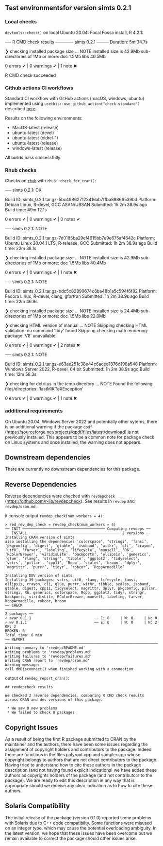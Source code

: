## Test environmentsfor version simts 0.2.1

### Local checks

`devtools::check()` on local Ubuntu 20.04: Focal Fossa install, R 4.2.1: 

── R CMD check results ────── simts 0.2.1 ────
Duration: 5m 34.7s

❯ checking installed package size ... NOTE
    installed size is 42.9Mb
    sub-directories of 1Mb or more:
      doc    1.5Mb
      libs  40.5Mb

0 errors ✔ | 0 warnings ✔ | 1 note ✖

R CMD check succeeded

### Github actions CI workflows

Standard CI workflow with GitHub actions (macOS, windows, ubuntu) implemented using `usethis::use_github_action("check-standard")` described [here](https://github.com/r-lib/actions/tree/master/examples).

Results on the following environments:
  - MacOS-latest (release)
  - ubuntu-latest (devel)
  - ubuntu-latest (oldrel-1)
  - ubuntu-latest (release)
  - windows-latest (release)
  
All builds pass successfully.

### Rhub checks

Checks on [`rhub`](https://r-hub.github.io/rhub/) with `rhub::check_for_cran()`:

── simts 0.2.1: OK

  Build ID:   simts_0.2.1.tar.gz-5bc498627123416ab7ffba89866539bd
  Platform:   Debian Linux, R-devel, GCC ASAN/UBSAN
  Submitted:  1h 2m 38.9s ago
  Build time: 49m 12.1s

0 errors ✔ | 0 warnings ✔ | 0 notes ✔

── simts 0.2.1: NOTE

  Build ID:   simts_0.2.1.tar.gz-7d0185ba29ef4615bb7e9e675af4642c
  Platform:   Ubuntu Linux 20.04.1 LTS, R-release, GCC
  Submitted:  1h 2m 38.9s ago
  Build time: 22m 38.1s

❯ checking installed package size ... NOTE
    installed size is 42.9Mb
    sub-directories of 1Mb or more:
      doc    1.5Mb
      libs  40.4Mb

0 errors ✔ | 0 warnings ✔ | 1 note ✖

── simts 0.2.1: NOTE

  Build ID:   simts_0.2.1.tar.gz-bdc5c82890674c6ba48b1a5c594f6f82
  Platform:   Fedora Linux, R-devel, clang, gfortran
  Submitted:  1h 2m 38.9s ago
  Build time: 22m 46.9s

❯ checking installed package size ... NOTE
    installed size is 24.4Mb
    sub-directories of 1Mb or more:
      doc    1.5Mb
      libs  22.0Mb

❯ checking HTML version of manual ... NOTE
  Skipping checking HTML validation: no command 'tidy' found
  Skipping checking math rendering: package 'V8' unavailable

0 errors ✔ | 0 warnings ✔ | 2 notes ✖

── simts 0.2.1: NOTE

  Build ID:   simts_0.2.1.tar.gz-e63ae251c38e44c6aced1876d198a548
  Platform:   Windows Server 2022, R-devel, 64 bit
  Submitted:  1h 2m 38.9s ago
  Build time: 12m 58.3s

❯ checking for detritus in the temp directory ... NOTE
  Found the following files/directories:
    'lastMiKTeXException'

0 errors ✔ | 0 warnings ✔ | 1 note ✖


### additional requirements

On Ubuntu 20.04, Windows Server 2022 and potentially other sytems, there is an additional warning if the package `qpdf` (https://sourceforge.net/projects/qpdf/files/latest/download) is not previously installed. This appears to be a common note for package check on Linux systems and once installed, the warning does not appears.

## Downstream dependencies

There are currently no downstream dependencies for this package.

## Reverse Dependencies

Reverse dependencies were checked with `revdepcheck` (https://github.com/r-lib/revdepcheck). See results in `revdep` and `revdep/cran.md`.

`R` console output `revdep_check(num_workers = 4)`:

```
> red_rev_dep_check = revdep_check(num_workers = 4)
── INIT ────────────────────────────────────── Computing revdeps ──
── INSTALL ────────────────────────────────────────── 2 versions ──
Installing CRAN version of simts
also installing the dependencies ‘colorspace’, ‘stringi’, ‘fansi’, ‘pkgconfig’, ‘digest’, ‘gtable’, ‘isoband’, ‘withr’, ‘cli’, ‘crayon’, ‘utf8’, ‘farver’, ‘labeling’, ‘lifecycle’, ‘munsell’, ‘R6’, ‘RColorBrewer’, ‘viridisLite’, ‘backports’, ‘ellipsis’, ‘generics’, ‘glue’, ‘rlang’, ‘stringr’, ‘tibble’, ‘ggplot2’, ‘tidyselect’, ‘vctrs’, ‘pillar’, ‘cpp11’, ‘Rcpp’, ‘scales’, ‘broom’, ‘dplyr’, ‘magrittr’, ‘purrr’, ‘tidyr’, ‘robcor’, ‘RcppArmadillo’

Installing DEV version of simts
Installing 39 packages: vctrs, utf8, rlang, lifecycle, fansi, ellipsis, crayon, cli, glue, purrr, withr, tibble, scales, isoband, gtable, digest, cpp11, tidyselect, magrittr, dplyr, pkgconfig, pillar, stringi, R6, generics, colorspace, Rcpp, ggplot2, tidyr, stringr, backports, viridisLite, RColorBrewer, munsell, labeling, farver, RcppArmadillo, robcor, broom
── CHECK ──────────────────────────────────────────────────────────────────────── 2 packages ──
✓ avar 0.1.1                             ── E: 0     | W: 0     | N: 0                         
✓ wv 0.1.1                               ── E: 0     | W: 0     | N: 2                         
OK: 2                                                                                        
BROKEN: 0
Total time: 6 min
── REPORT ─────────────────────────────────────────────────────────────────────────────────────
Writing summary to 'revdep/README.md'
Writing problems to 'revdep/problems.md'
Writing failures to 'revdep/failures.md'
Writing CRAN report to 'revdep/cran.md'
Warning message:
call dbDisconnect() when finished working with a connection 
```

output of `revdep_report_cran()`:

```
## revdepcheck results

We checked 2 reverse dependencies, comparing R CMD check results across CRAN and dev versions of this package.

 * We saw 0 new problems
 * We failed to check 0 packages
```


## Copyright Issues

As a result of being the first R package submitted to CRAN by the maintainer and the authors, there have been some issues regarding the assignment of copyright holders and contributors to the package. Indeed there are functions in the files polyroot.cpp and sampler.cpp whose copyright belongs to authors that are not direct contributors to the package. Having tried to understand how to cite these authors in the package description (and not having found explicit indications) we have added these authors as copyrights holders of the package (and not contributors to the package). We are ready to edit this description in any way that is appropriate should we receive any clear indication as to how to cite these authors.

## Solaris Compatibility

The initial release of the package (version 0.1.0) reported some problems with Solaris due to C++ code compatibilty. Some functions were misused on an integer type, which may cause the potential overloading ambiguity. In the latest version, we hope that these issues have been overcome but we remain available to correct the package should other issues arise.
